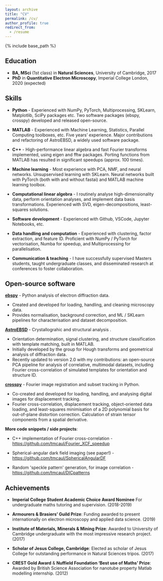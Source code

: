 ```yaml
---
layout: archive
title: "CV"
permalink: /cv/
author_profile: true
redirect_from:
  - /resume
---
```


{% include base_path %}

Education
------
- **BA, MSci** (1st class) in **Natural Sciences**, University of Cambridge, 2017
- **PhD** in **Quantitative Electron Microscopy**, Imperial College London, 2020 (expected)


Skills
------
- **Python** - Experienced with NumPy, PyTorch, Multiprocessing, SKLearn, Matplotlib, SciPy packages etc. Two software packages (ebspy, crosspy) developed and released open-source.

- **MATLAB** - Experienced with Machine Learning, Statistics, Parallel Computing toolboxes, etc. Five years’ experience. Major contributions and refactoring of AstroEBSD, a widely used software package.

- **C++** - High-performance linear algebra and fast Fourier transforms implemented, using eigen and fftw packages. Porting functions from MATLAB has resulted in significant speedups (approx. 100 times).

- **Machine learning** - Most experience with PCA, NMF, and neural networks. Unsupservised learning with SKLearn. Neural networks built with PyTorch (both with and without fastai) and MATLAB machine learning toolbox.

- **Computational linear algebra** - I routinely analyse high-dimensionality data, perform orientation analyses, and implement data basis transformations. Experienced with SVD, eigen-decompositions, least-squares solutions.

- **Software development** - Experienced with Github, VSCode, Jupyter Notebooks, etc.

- **Data handling and computation** - Experienced with clustering, factor extraction, and feature ID. Proficient with NumPy / PyTorch for vectorisation, Numba for speedup, and Multiprocessing for parallelisation.

- **Communication & teaching** - I have successfully supervised Masters students, taught undergraduate classes, and disseminated research at conferences to foster collaboration.


Open-source software
------

**[ebspy](https://github.com/tmcaul/ebspy)** - Python analysis of electron diffraction data.
- Created and developed for loading, handling, and cleaning microscopy data.​
- Provides normalisation, background correction, and ML / SKLearn pipelines for characterisation and dataset decomposition.
​

**[AstroEBSD](https://github.com/benjaminbritton/AstroEBSD)** - Crystallograhic and structural analysis .
- Orientation determination, signal clustering, and structure classification with template matching, built in MATLAB.
- Initially developed by the group for Hough transforms and geometrical analysis of diffraction data.
- Recently updated to version 2.0 with my contributions: an open-source PCA pipeline for analysis of correlative, multimodal datasets, including Fourier cross-correlation of simulated templates for orientation and structure ID.

**[crosspy](https://github.com/apexburgers/crosspy)** - Fourier image registration and subset tracking in Python.
- Co-created and developed for loading, handling, and analysing digital images for displacement tracking.​
- Fourier cross-correlation, displacement tracking, object-oriented data loading, and least-squares minimisation of a 2D polynomial basis for out-of-plane distortion correction.
Calculation of strain tensor components from a spatial derivative.


**More code snippets / side projects**:
- C++ implementation of Fourier cross-correlation - https://github.com/tmcaul/Fourier_XCF_speedup

- Spherical-angular dark field imaging (see paper!) - https://github.com/tmcaul/SphericalAngularDF 

- Random 'speckle pattern' generation, for image correlation - https://github.com/tmcaul/DICpatterns 


Achievements
------
- **Imperial College Student Academic Choice Award Nominee** For undergraduate maths tutoring and supervision. (2018-2019)

- **Armourers & Brasiers’ Guild Prize**: Funding awarded to present internationally on electron microscopy and applied data science. (2019)

- **Institute of Materials, Minerals & Mining Prize**: Awarded to University of Cambridge undergraduate with the most impressive research project. (2017)

- **Scholar of Jesus College, Cambridge**: Elected as scholar of Jesus College for outstanding performance in Natural Sciences tripos. (2017)

- **CREST Gold Award** & **Nuffield Foundation ‘Best use of Maths’ Prize**: Awarded by British Science Association for nanotube property Matlab modelling internship. (2012)

